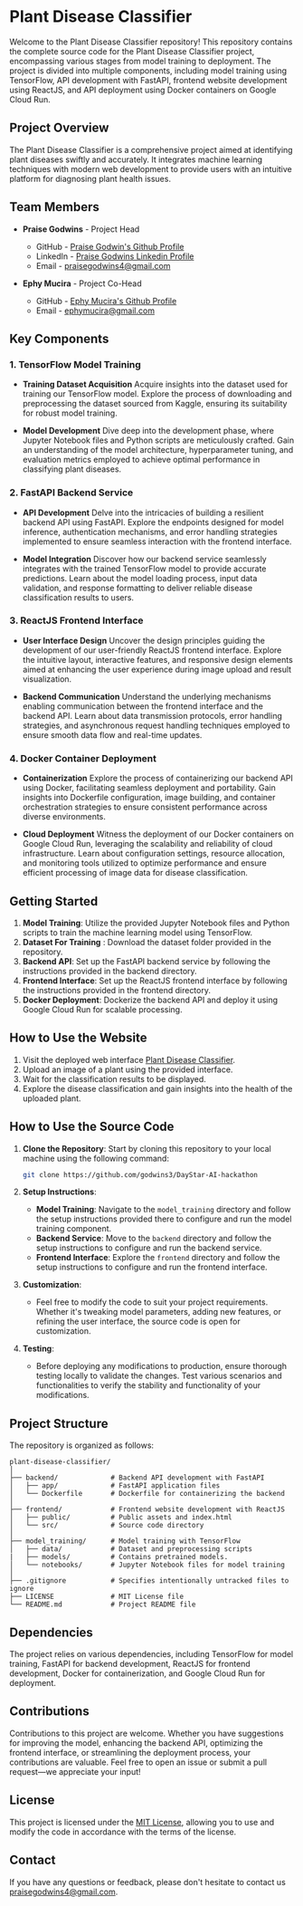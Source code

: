# Plant Disease Classifier

Welcome to the Plant Disease Classifier repository! This repository contains the complete source code for the Plant Disease Classifier project, encompassing various stages from model training to deployment. The project is divided into multiple components, including model training using TensorFlow, API development with FastAPI, frontend website development using ReactJS, and API deployment using Docker containers on Google Cloud Run.

## Project Overview

The Plant Disease Classifier is a comprehensive project aimed at identifying plant diseases swiftly and accurately. It integrates machine learning techniques with modern web development to provide users with an intuitive platform for diagnosing plant health issues.

## Team Members

- **Praise Godwins** - Project Head
  - GitHub   - [Praise Godwin's Github Profile](https://github.com/godwins3)
  - LinkedIn - [Praise Godwins Linkedin Profile](https://www.linkedin.com/in/praise-godwins/)
  - Email    - [praisegodwins4@gmail.com](mailto:praisegodwins4@gmail.com)

- **Ephy Mucira** - Project Co-Head
  - GitHub   - [Ephy Mucira's Github Profile](https://github.com/ephymucira)
  - Email    - [ephymucira@gmail.com](mailto:ephymucira@gmail.com)

## Key Components

### 1. TensorFlow Model Training

- **Training Dataset Acquisition**
Acquire insights into the dataset used for training our TensorFlow model. Explore the process of downloading and preprocessing the dataset sourced from Kaggle, ensuring its suitability for robust model training.

- **Model Development**
Dive deep into the development phase, where Jupyter Notebook files and Python scripts are meticulously crafted. Gain an understanding of the model architecture, hyperparameter tuning, and evaluation metrics employed to achieve optimal performance in classifying plant diseases.

### 2. FastAPI Backend Service

- **API Development**
Delve into the intricacies of building a resilient backend API using FastAPI. Explore the endpoints designed for model inference, authentication mechanisms, and error handling strategies implemented to ensure seamless interaction with the frontend interface.

- **Model Integration**
Discover how our backend service seamlessly integrates with the trained TensorFlow model to provide accurate predictions. Learn about the model loading process, input data validation, and response formatting to deliver reliable disease classification results to users.

### 3. ReactJS Frontend Interface

- **User Interface Design**
Uncover the design principles guiding the development of our user-friendly ReactJS frontend interface. Explore the intuitive layout, interactive features, and responsive design elements aimed at enhancing the user experience during image upload and result visualization.

- **Backend Communication**
Understand the underlying mechanisms enabling communication between the frontend interface and the backend API. Learn about data transmission protocols, error handling strategies, and asynchronous request handling techniques employed to ensure smooth data flow and real-time updates.

### 4. Docker Container Deployment

- **Containerization**
Explore the process of containerizing our backend API using Docker, facilitating seamless deployment and portability. Gain insights into Dockerfile configuration, image building, and container orchestration strategies to ensure consistent performance across diverse environments.

- **Cloud Deployment**
Witness the deployment of our Docker containers on Google Cloud Run, leveraging the scalability and reliability of cloud infrastructure. Learn about configuration settings, resource allocation, and monitoring tools utilized to optimize performance and ensure efficient processing of image data for disease classification.


## Getting Started

1. **Model Training**: Utilize the provided Jupyter Notebook files and Python scripts to train the machine learning model using TensorFlow.
2. **Dataset For Training** : Download the dataset folder provided in the repository.
3. **Backend API**: Set up the FastAPI backend service by following the instructions provided in the backend directory.
4. **Frontend Interface**: Set up the ReactJS frontend interface by following the instructions provided in the frontend directory.
5. **Docker Deployment**: Dockerize the backend API and deploy it using Google Cloud Run for scalable processing.

## How to Use the Website

1. Visit the deployed web interface [Plant Disease Classifier](https://plant-disease.netlify.app/).
2. Upload an image of a plant using the provided interface.
3. Wait for the classification results to be displayed.
4. Explore the disease classification and gain insights into the health of the uploaded plant.

## How to Use the Source Code

1. **Clone the Repository**: Start by cloning this repository to your local machine using the following command:

    ```bash
    git clone https://github.com/godwins3/DayStar-AI-hackathon
    ```

2. **Setup Instructions**:
   - **Model Training**: Navigate to the `model_training` directory and follow the setup instructions provided there to configure and run the model training component.
   - **Backend Service**: Move to the `backend` directory and follow the setup instructions to configure and run the backend service.
   - **Frontend Interface**: Explore the `frontend` directory and follow the setup instructions to configure and run the frontend interface.

3. **Customization**:
   - Feel free to modify the code to suit your project requirements. Whether it's tweaking model parameters, adding new features, or refining the user interface, the source code is open for customization.
   
4. **Testing**:
   - Before deploying any modifications to production, ensure thorough testing locally to validate the changes. Test various scenarios and functionalities to verify the stability and functionality of your modifications.


## Project Structure

The repository is organized as follows:

```
plant-disease-classifier/
│
├── backend/             # Backend API development with FastAPI
│   ├── app/             # FastAPI application files
│   └── Dockerfile       # Dockerfile for containerizing the backend
│
├── frontend/            # Frontend website development with ReactJS
│   ├── public/          # Public assets and index.html
│   └── src/             # Source code directory
│
├── model_training/      # Model training with TensorFlow
│   ├── data/            # Dataset and preprocessing scripts
|   ├── models/          # Contains pretrained models.
│   └── notebooks/       # Jupyter Notebook files for model training
│
├── .gitignore           # Specifies intentionally untracked files to ignore
├── LICENSE              # MIT License file
└── README.md            # Project README file
```

## Dependencies

The project relies on various dependencies, including TensorFlow for model training, FastAPI for backend development, ReactJS for frontend development, Docker for containerization, and Google Cloud Run for deployment.

## Contributions

Contributions to this project are welcome. Whether you have suggestions for improving the model, enhancing the backend API, optimizing the frontend interface, or streamlining the deployment process, your contributions are valuable. Feel free to open an issue or submit a pull request—we appreciate your input!

## License

This project is licensed under the [MIT License](LICENSE), allowing you to use and modify the code in accordance with the terms of the license.

## Contact

If you have any questions or feedback, please don't hesitate to contact us [praisegodwins4@gmail.com](mailto:praisegodwins4@gmail.com).
